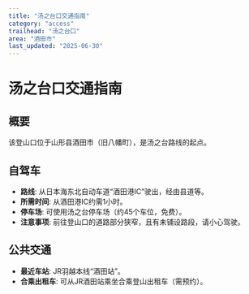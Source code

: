 ```yaml
---
title: "汤之台口交通指南"
category: "access"
trailhead: "汤之台口"
area: "酒田市"
last_updated: "2025-06-30"
---
```


# 汤之台口交通指南

## 概要
该登山口位于山形县酒田市（旧八幡町），是汤之台路线的起点。

## 自驾车
- **路线**: 从日本海东北自动车道“酒田港IC”驶出，经由县道等。
- **所需时间**: 从酒田港IC约需1小时。
- **停车场**: 可使用汤之台停车场（约45个车位，免费）。
- **注意事项**: 前往登山口的道路部分狭窄，且有未铺设路段，请小心驾驶。

## 公共交通
- **最近车站**: JR羽越本线“酒田站”。
- **合乘出租车**: 可从JR酒田站乘坐合乘登山出租车（需预约）。